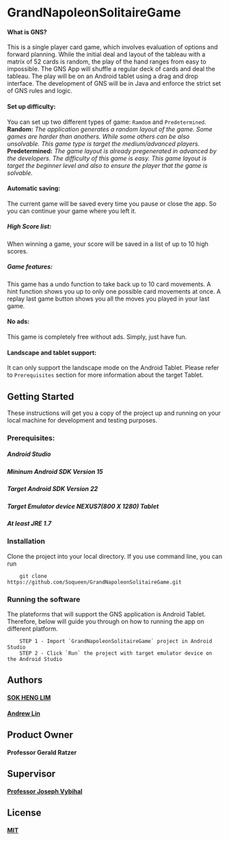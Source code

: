 # GrandNapoleonSolitaireGame

#### What is GNS?
This is a single player card game, which involves evaluation of options and forward planning. While the initial deal and layout of the tableau with a matrix of 52 cards is random, the play of the hand ranges from easy to impossible. The GNS App will shuffle a regular deck of cards and deal the tableau. The play will be on an Android tablet using a drag and drop interface. The development of GNS will be in Java and enforce the strict set of GNS rules and logic.

#### Set up difficulty:
You can set up two different types of game: `Ramdom` and `Predetermined`.  
	**Random:** 
*The application generates a random layout of the game. Some games are harder than anothers. While some others can be also unsolvable. This game type is target the medium/advanced players.*
	**Predetermined:** 
*The game layout is already pregenerated in advanced by the developers. The difficulty of this game is easy. This game layout is target the beginner level and also to ensure the player that the game is solvable.*

#### Automatic saving:
The current game will be saved every time you pause or close the app. So you can continue your game where you left it.

##### High Score list:
When winning a game, your score will be saved in a list of up to 10 high scores.

##### Game features:
This game has a undo function to take back up to 10 card movements. A hint function shows you up to only one possible card movements at once.
A replay last game button shows you all the moves you played in your last game. 

#### No ads:
This game is completely free without ads. Simply, just have fun.

#### Landscape and tablet support: 
It can only support the landscape mode on the Android Tablet. Please refer to `Prerequisites` section for more information about the target Tablet.

## Getting Started
These instructions will get you a copy of the project up and running on your local machine for development and testing purposes. 


### Prerequisites:

##### Android Studio
##### Mininum Android SDK Version 15
##### Target Android SDK Version 22
##### Target Emulator device NEXUS7(800 X 1280) Tablet
##### At least JRE 1.7 


### Installation 
Clone the project into your local directory. If you use command line, you can run 
```
	git clone https://github.com/Soqueen/GrandNapoleonSolitaireGame.git
```

### Running the software 
The plateforms that will support the GNS application is Android Tablet. Therefore, below will guide you through on how to running the app on different platform.
```
	STEP 1 - Import `GrandNapoleonSolitaireGame` project in Android Studio
	STEP 2 - Click `Run` the project with target emulator device on the Android Studio
```

## Authors

#### [SOK HENG LIM](https://github.com/Soqueen)
#### [Andrew Lin](https://github.com/andrewlin94)

## Product Owner
#### Professor Gerald Ratzer

## Supervisor
#### [Professor Joseph Vybihal](https://github.com/jvybihal)

## License 
#### [MIT](https://github.com/Soqueen/GrandNapoleonSolitaireGame/blob/dev/LICENSE)

